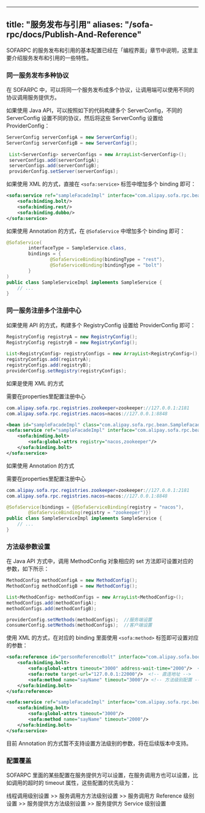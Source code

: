 
---
title: "服务发布与引用"
aliases: "/sofa-rpc/docs/Publish-And-Reference"
---
SOFARPC 的服务发布和引用的基本配置已经在「编程界面」章节中说明，这里主要介绍服务发布和引用的一些特性。

### 同一服务发布多种协议

在 SOFARPC 中，可以将同一个服务发布成多个协议，让调用端可以使用不同的协议调用服务提供方。

如果使用 Java API，可以按照如下的代码构建多个 ServerConfig，不同的 ServerConfig 设置不同的协议，然后将这些 ServerConfig 设置给 ProviderConfig：

```java
ServerConfig serverConfigA = new ServerConfig();
ServerConfig serverConfigB = new ServerConfig();
        
 List<ServerConfig> serverConfigs = new ArrayList<ServerConfig>();
 serverConfigs.add(serverConfigA);
 serverConfigs.add(serverConfigB);
 providerConfig.setServer(serverConfigs);
```

如果使用 XML 的方式，直接在 `<sofa:service>` 标签中增加多个 binding 即可：

```xml
<sofa:service ref="sampleFacadeImpl" interface="com.alipay.sofa.rpc.bean.SampleFacade">
    <sofa:binding.bolt/>
    <sofa:binding.rest/>
    <sofa:binding.dubbo/>
</sofa:service>
```

如果使用 Annotation 的方式，在 `@SofaService` 中增加多个 binding 即可：

```java
@SofaService(
        interfaceType = SampleService.class,
        bindings = {
                @SofaServiceBinding(bindingType = "rest"),
                @SofaServiceBinding(bindingType = "bolt")
        }
)
public class SampleServiceImpl implements SampleService {
    // ...
}
```

### 同一服务注册多个注册中心

如果使用 API 的方式，构建多个 RegistryConfig 设置给 ProviderConfig 即可：

```java
RegistryConfig registryA = new RegistryConfig();
RegistryConfig registryB = new RegistryConfig();
        
List<RegistryConfig> registryConfigs = new ArrayList<RegistryConfig>();
registryConfigs.add(registryA);
registryConfigs.add(registryB);
providerConfig.setRegistry(registryConfigs);
```

如果是使用 XML 的方式

需要在properties里配置注册中心

```java
com.alipay.sofa.rpc.registries.zookeeper=zookeeper://127.0.0.1:2181
com.alipay.sofa.rpc.registries.nacos=nacos://127.0.0.1:8848
```
     
```xml
<bean id="sampleFacadeImpl" class="com.alipay.sofa.rpc.bean.SampleFacadeImpl"/>
<sofa:service ref="sampleFacadeImpl" interface="com.alipay.sofa.rpc.bean.SampleFacade">
    <sofa:binding.bolt>
        <sofa:global-attrs registry="nacos,zookeeper"/>
    </sofa:binding.bolt>
</sofa:service>
```

如果使用 Annotation 的方式

需要在properties里配置注册中心

```java
com.alipay.sofa.rpc.registries.zookeeper=zookeeper://127.0.0.1:2181
com.alipay.sofa.rpc.registries.nacos=nacos://127.0.0.1:8848
```

```java
@SofaService(bindings = {@SofaServiceBinding(registry = "nacos"),
        @SofaServiceBinding(registry = "zookeeper")})
public class SampleServiceImpl implements SampleService {
    // ...
}
```

### 方法级参数设置

在 Java API 方式中，调用 MethodConfig 对象相应的 set 方法即可设置对应的参数，如下所示：

```java
MethodConfig methodConfigA = new MethodConfig();
MethodConfig methodConfigB = new MethodConfig();

List<MethodConfig> methodConfigs = new ArrayList<MethodConfig>();
methodConfigs.add(methodConfigA);
methodConfigs.add(methodConfigB);

providerConfig.setMethods(methodConfigs);  //服务端设置
consumerConfig.setMethods(methodConfigs);  //客户端设置
```

使用 XML 的方式，在对应的 binding 里面使用 `<sofa:method>` 标签即可设置对应的参数：

```xml
<sofa:reference id="personReferenceBolt" interface="com.alipay.sofa.boot.examples.demo.rpc.bean.PersonService">
    <sofa:binding.bolt>
        <sofa:global-attrs timeout="3000" address-wait-time="2000"/>  <!-- 调用超时；地址等待时间。 -->
        <sofa:route target-url="127.0.0.1:22000"/>  <!-- 直连地址 -->
        <sofa:method name="sayName" timeout="3000"/> <!-- 方法级别配置 -->
    </sofa:binding.bolt>
</sofa:reference>

<sofa:service ref="sampleFacadeImpl" interface="com.alipay.sofa.rpc.bean.SampleFacade">
    <sofa:binding.bolt>
        <sofa:global-attrs timeout="3000"/>
        <sofa:method name="sayName" timeout="2000"/>
    </sofa:binding.bolt>
</sofa:service>
```

目前 Annotation 的方式暂不支持设置方法级别的参数，将在后续版本中支持。

### 配置覆盖

SOFARPC 里面的某些配置在服务提供方可以设置，在服务调用方也可以设置，比如调用的超时的 timeout 属性，这些配置的优先级为：

线程调用级别设置 >> 服务调用方方法级别设置 >> 服务调用方 Reference 级别设置 >> 服务提供方方法级别设置 >> 服务提供方 Service 级别设置
